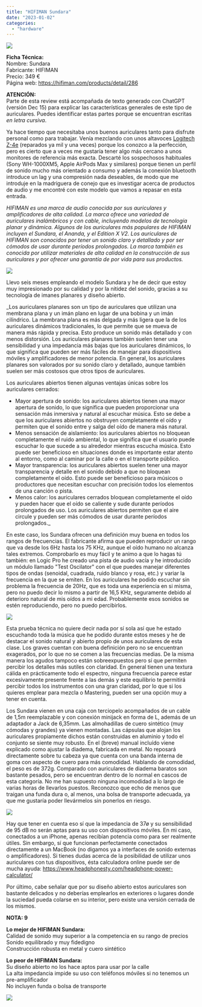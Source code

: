 ```yaml
---
title: "HIFIMAN Sundara"
date: "2023-01-02"
categories: 
  - "hardware"
---
```


![](images/sundara.jpg)

**Ficha Técnica:**  
Nombre: Sundara  
Fabricante: HIFIMAN  
Precio: 349 €  
Página web: https://hifiman.com/products/detail/286

**ATENCIÓN:**  
Parte de esta review está acompañada de texto generado con ChatGPT (versión Dec 15) para explicar las características generales de este tipo de auriculares. Puedes identificar estas partes porque se encuentran escritas _en letra cursiva_.

Ya hace tiempo que necesitaba unos buenos auriculares tanto para disfrute personal como para trabajar. Venía mezclando con unos altavoces [Logitech Z-4e](../../../2006/01/logitech-z-4) (reparados ya mil y una veces) porque los conozco a la perfección, pero es cierto que a veces me gustaría tener algo más cercano a unos monitores de referencia más exacta. Descarté los sospechosos habituales (Sony WH-1000XM5, Apple AirPods Max y similares) porque tienen un perfil de sonido mucho más orientado a consumo y además la conexión bluetooth introduce un lag y una compresión nada deseables, de modo que me introduje en la madriguera de conejo que es investigar acerca de productos de audio y me encontré con este modelo que vamos a repasar en esta entrada.

_HIFIMAN es una marca de audio conocida por sus auriculares y amplificadores de alta calidad. La marca ofrece una variedad de auriculares inalámbricos y con cable, incluyendo modelos de tecnología planar y dinámica. Algunos de los auriculares más populares de HIFIMAN incluyen el Sundara, el Ananda, y el Edition X V2. Los auriculares de HIFIMAN son conocidos por tener un sonido claro y detallado y por ser cómodos de usar durante períodos prolongados. La marca también es conocida por utilizar materiales de alta calidad en la construcción de sus auriculares y por ofrecer una garantía de por vida para sus productos._

![](images/sundara-headband.jpg)

Llevo seis meses empleando el modelo Sundara y he de decir que estoy muy impresionado por su calidad y por la nitidez del sonido, gracias a su tecnología de imanes planares y diseño abierto.

_Los auriculares planares son un tipo de auriculares que utilizan una membrana plana y un imán plano en lugar de una bobina y un imán cilíndrico. La membrana plana es más delgada y más ligera que la de los auriculares dinámicos tradicionales, lo que permite que se mueva de manera más rápida y precisa. Esto produce un sonido más detallado y con menos distorsión. Los auriculares planares también suelen tener una sensibilidad y una impedancia más bajas que los auriculares dinámicos, lo que significa que pueden ser más fáciles de manejar para dispositivos móviles y amplificadores de menor potencia. En general, los auriculares planares son valorados por su sonido claro y detallado, aunque también suelen ser más costosos que otros tipos de auriculares.

Los auriculares abiertos tienen algunas ventajas únicas sobre los auriculares cerrados:  
- Mayor apertura de sonido: los auriculares abiertos tienen una mayor apertura de sonido, lo que significa que pueden proporcionar una sensación más inmersiva y natural al escuchar música. Esto se debe a que los auriculares abiertos no obstruyen completamente el oído y permiten que el sonido entre y salga del oído de manera más natural. 
- Menos sensación de aislamiento: los auriculares abiertos no bloquean completamente el ruido ambiental, lo que significa que el usuario puede escuchar lo que sucede a su alrededor mientras escucha música. Esto puede ser beneficioso en situaciones donde es importante estar atento al entorno, como al caminar por la calle o en el transporte público.
- Mayor transparencia: los auriculares abiertos suelen tener una mayor transparencia y detalle en el sonido debido a que no bloquean completamente el oído. Esto puede ser beneficioso para músicos o productores que necesitan escuchar con precisión todos los elementos de una canción o pista. 
- Menos calor: los auriculares cerrados bloquean completamente el oído y pueden hacer que el oído se caliente y sude durante períodos prolongados de uso. Los auriculares abiertos permiten que el aire circule y pueden ser más cómodos de usar durante períodos prolongados._

En este caso, los Sundara ofrecen una definición muy buena en todos los rangos de frecuencias. El fabricante afirma que pueden reproducir un rango que va desde los 6Hz hasta los 75 KHz, aunque el oído humano no alcanza tales extremos. Comprobarlo es muy fácil y te animo a que lo hagas tú también: en Logic Pro he creado una pista de audio vacía y he introducido un módulo llamado "Test Oscilator" con el que puedes manejar diferentes tipos de ondas (senoidal, cuadrada, ruido blanco y rosa, etc.) y variar la frecuencia en la que se emiten. En los auriculares he podido escuchar sin problema la frecuencia de 20Hz, que es toda una experiencia en si misma, pero no puedo decir lo mismo a partir de 16,5 KHz, seguramente debido al deterioro natural de mis oídos a mi edad. Probablemente esos sonidos se estén reproduciendo, pero no puedo percibirlos. 

![](images/test-oscilator.png)

Esta prueba técnica no quiere decir nada por sí sola así que he estado escuchando toda la música que he podido durante estos meses y he de destacar el sonido natural y abierto propio de unos auriculares de esta clase. Los graves cuentan con buena definición pero no se encuentran exagerados, por lo que no se comen a las frecuencias medias. De la misma manera los agudos tampoco están sobreexpuestos pero sí que permiten percibir los detalles más sutiles con claridad. En general tienen una textura cálida en prácticamente todo el espectro, ninguna frecuencia parece estar excesivamente presente frente a las demás y este equilibrio te permitirá percibir todos los instrumentos con una gran claridad, por lo que si los quieres emplear para mezcla o Mastering, pueden ser una opción muy a tener en cuenta.

Los Sundara vienen en una caja con terciopelo acompañados de un cable de 1,5m reemplazable y con conexión minijack en forma de L, además de un adaptador a Jack de 6,35mm. Las almohadillas de cuero sintético (muy cómodas y grandes) ya vienen montadas. Las cápsulas que alojan los auriculares propiamente dichos están construidas en aluminio y todo el conjunto se siente muy robusto. En el (breve) manual incluído viene explicado como ajustar la diadema, fabricada en metal. No reposará directamente sobre tu cabeza ya que cuenta con una banda interna de goma con aspecto de cuero para más comodidad. Hablando de comodidad, el peso es de 372g. Comparado con auriculares de diadema baratos son bastante pesados, pero se encuentran dentro de lo normal en cascos de esta categoría. No me han supuesto ninguna incomodidad a lo largo de varias horas de llevarlos puestos. Reconozco que echo de menos que traigan una funda dura o, al menos, una bolsa de transporte adecuada, ya que me gustaría poder llevármelos sin ponerlos en riesgo.

![](images/sundara-packaging.jpg)

Hay que tener en cuenta eso sí que la impedancia de 37ø y su sensibilidad de 95 dB no serán aptas para su uso con dispositivos móviles. En mi caso, conectados a un iPhone, apenas recibían potencia como para ser realmente útiles. Sin embargo, sí que funcionan perfectamente conectados directamente a un MacBook (no digamos ya a interfaces de sonido externas o amplificadores). Si tienes dudas acerca de la posibilidad de utilizar unos auriculares con tus dispositivos, ésta calculadora online puede ser de mucha ayuda: https://www.headphonesty.com/headphone-power-calculator/

Por último, cabe señalar que por su diseño abierto estos auriculares son bastante delicados y no deberías emplearlos en exteriores o lugares donde la suciedad pueda colarse en su interior, pero existe una versión cerrada de los mismos.

**NOTA: 9**

**Lo mejor de HIFIMAN Sundara:**  
Calidad de sonido muy superior a la competencia en su rango de precios  
Sonido equilibrado y muy fidedigno  
Construcción robusta en metal y cuero sintético

**Lo peor de HIFIMAN Sundara:**  
Su diseño abierto no los hace aptos para usar por la calle  
La alta impedancia impide su uso con teléfonos móviles si no tenemos un pre-amplificador  
No incluyen funda o bolsa de transporte

![](images/sundara-macbook-spotify.jpg)